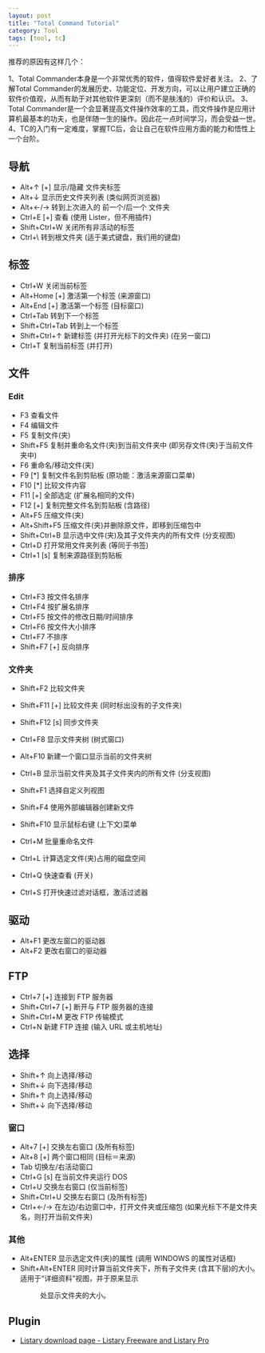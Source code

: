 ```yaml
---
layout: post
title: "Total Command Tutorial"
category: Tool
tags: [tool, tc]
--- 
```


推荐的原因有这样几个：

1、Total Commander本身是一个非常优秀的软件，值得软件爱好者关注。
2、了解Total Commander的发展历史、功能定位、开发方向，可以让用户建立正确的软件价值观，从而有助于对其他软件更深刻（而不是肤浅的）评价和认识。
3、Total Commander是一个会显著提高文件操作效率的工具，而文件操作是应用计算机最基本的功夫，也是伴随一生的操作。因此花一点时间学习，而会受益一世。
4、TC的入门有一定难度，掌握TC后，会让自己在软件应用方面的能力和悟性上一个台阶。

<!--more-->

## 导航

- Alt+↑ [+]   显示/隐藏  文件夹标签
- Alt+↓       显示历史文件夹列表 (类似网页浏览器)
- Alt+←/→ 转到上次进入的 前一个/后一个 文件夹
- Ctrl+E [+]  查看 (使用 Lister，但不用插件)
- Shift+Ctrl+W    关闭所有非活动的标签
- Ctrl+\      转到根文件夹 (适于美式键盘，我们用的键盘)

## 标签

- Ctrl+W      关闭当前标签
- Alt+Home [+]    激活第一个标签 (来源窗口)
- Alt+End [+] 激活第一个标签 (目标窗口)
- Ctrl+Tab    转到下一个标签
- Shift+Ctrl+Tab  转到上一个标签
- Shift+Ctrl+↑    新建标签 (并打开光标下的文件夹) (在另一窗口)
- Ctrl+T      复制当前标签 (并打开)


## 文件

### Edit

- F3      查看文件
- F4      编辑文件
- F5      复制文件(夹)
- Shift+F5    复制并重命名文件(夹)到当前文件夹中 (即另存文件(夹)于当前文件夹中)
- F6      重命名/移动文件(夹)
- F9 [*]      复制文件名到剪贴板 (原功能：激活来源窗口菜单)
- F10 [*]     比较文件内容 
- F11 [+]     全部选定 (扩展名相同的文件)
- F12 [+]     复制完整文件名到剪贴板 (含路径)
- Alt+F5      压缩文件(夹)
- Alt+Shift+F5    压缩文件(夹)并删除原文件，即移到压缩包中
- Shift+Ctrl+B    显示选中文件(夹)及其子文件夹内的所有文件 (分支视图)
- Ctrl+D      打开常用文件夹列表 (等同于书签)
- Ctrl+1 [s]  复制来源路径到剪贴板

### 排序

- Ctrl+F3     按文件名排序
- Ctrl+F4     按扩展名排序
- Ctrl+F5     按文件的修改日期/时间排序
- Ctrl+F6     按文件大小排序
- Ctrl+F7     不排序
- Shift+F7 [+]    反向排序

### 文件夹

- Shift+F2    比较文件夹
- Shift+F11 [+]   比较文件夹 (同时标出没有的子文件夹)
- Shift+F12 [s]   同步文件夹

- Ctrl+F8     显示文件夹树 (树式窗口)
- Alt+F10     新建一个窗口显示当前的文件夹树
- Ctrl+B      显示当前文件夹及其子文件夹内的所有文件 (分支视图)

- Shift+F1    选择自定义列视图 
- Shift+F4    使用外部编辑器创建新文件
- Shift+F10   显示鼠标右键 (上下文)菜单
- Ctrl+M      批量重命名文件
- Ctrl+L      计算选定文件(夹)占用的磁盘空间
- Ctrl+Q      快速查看 (开关)
- Ctrl+S      打开快速过滤对话框，激活过滤器

## 驱动

- Alt+F1      更改左窗口的驱动器
- Alt+F2      更改右窗口的驱动器

## FTP

- Ctrl+7 [+]  连接到 FTP 服务器
- Shift+Ctrl+7 [+]    断开与 FTP 服务器的连接
- Shift+Ctrl+M    更改 FTP 传输模式
- Ctrl+N      新建 FTP 连接 (输入 URL 或主机地址)

## 选择

- Shift+↑ 向上选择/移动
- Shift+↓ 向下选择/移动
- Shift+↑ 向上选择/移动
- Shift+↓ 向下选择/移动

### 窗口

- Alt+7 [+]   交换左右窗口 (及所有标签)
- Alt+8 [+]   两个窗口相同 (目标＝来源)
- Tab     切换左/右活动窗口
- Ctrl+G [s]  在当前文件夹运行 DOS
- Ctrl+U      交换左右窗口 (仅当前标签)
- Shift+Ctrl+U    交换左右窗口 (及所有标签)
- Ctrl+←/→    在左边/右边窗口中，打开文件夹或压缩包 (如果光标下不是文件夹名，则打开当前文件夹)



### 其他

- Alt+ENTER   显示选定文件(夹)的属性 (调用 WINDOWS 的属性对话框)
- Shift+Alt+ENTER 同时计算当前文件夹下，所有子文件夹 (含其下层)的大小。适用于“详细资料”视图，并于原来显示 <DIR> 处显示文件夹的大小。

## Plugin

- [Listary download page - Listary Freeware and Listary Pro](http://www.listary.com/download)
